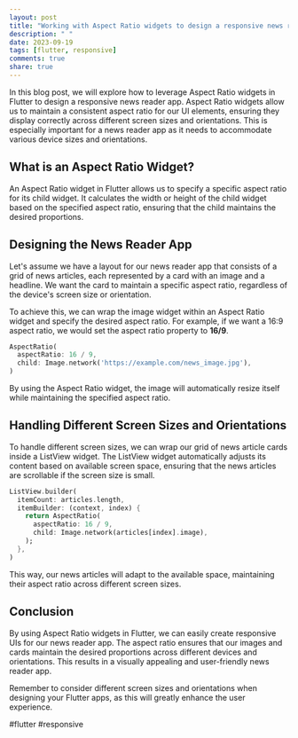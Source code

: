 ```yaml
---
layout: post
title: "Working with Aspect Ratio widgets to design a responsive news reader app in Flutter"
description: " "
date: 2023-09-19
tags: [flutter, responsive]
comments: true
share: true
---
```


In this blog post, we will explore how to leverage Aspect Ratio widgets in Flutter to design a responsive news reader app. Aspect Ratio widgets allow us to maintain a consistent aspect ratio for our UI elements, ensuring they display correctly across different screen sizes and orientations. This is especially important for a news reader app as it needs to accommodate various device sizes and orientations.

## What is an Aspect Ratio Widget?

An Aspect Ratio widget in Flutter allows us to specify a specific aspect ratio for its child widget. It calculates the width or height of the child widget based on the specified aspect ratio, ensuring that the child maintains the desired proportions.

## Designing the News Reader App

Let's assume we have a layout for our news reader app that consists of a grid of news articles, each represented by a card with an image and a headline. We want the card to maintain a specific aspect ratio, regardless of the device's screen size or orientation.

To achieve this, we can wrap the image widget within an Aspect Ratio widget and specify the desired aspect ratio. For example, if we want a 16:9 aspect ratio, we would set the aspect ratio property to **16/9**.

```dart
AspectRatio(
  aspectRatio: 16 / 9,
  child: Image.network('https://example.com/news_image.jpg'),
)
```

By using the Aspect Ratio widget, the image will automatically resize itself while maintaining the specified aspect ratio.

## Handling Different Screen Sizes and Orientations

To handle different screen sizes, we can wrap our grid of news article cards inside a ListView widget. The ListView widget automatically adjusts its content based on available screen space, ensuring that the news articles are scrollable if the screen size is small.

```dart
ListView.builder(
  itemCount: articles.length,
  itemBuilder: (context, index) {
    return AspectRatio(
      aspectRatio: 16 / 9,
      child: Image.network(articles[index].image),
    );
  },
)
```

This way, our news articles will adapt to the available space, maintaining their aspect ratio across different screen sizes.

## Conclusion

By using Aspect Ratio widgets in Flutter, we can easily create responsive UIs for our news reader app. The aspect ratio ensures that our images and cards maintain the desired proportions across different devices and orientations. This results in a visually appealing and user-friendly news reader app.

Remember to consider different screen sizes and orientations when designing your Flutter apps, as this will greatly enhance the user experience.

#flutter #responsive